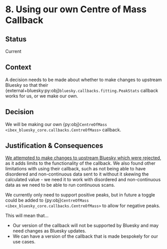 # 8. Using our own Centre of Mass Callback

## Status

Current

## Context

A decision needs to be made about whether to make changes to upstream Bluesky so that their {external+bluesky:py:obj}`bluesky.callbacks.fitting.PeakStats` callback works for us, or we make our own.

## Decision

We will be making our own {py:obj}`CentreOfMass <ibex_bluesky_core.callbacks.CentreOfMass>` callback.

## Justification & Consequences

[We attempted to make changes to upstream Bluesky which were rejected](https://github.com/bluesky/bluesky/pull/1878), as it adds limits to the functionality of the callback. We also found other limitations with using their callback, such as not being able to have disordered and non-continuous data sent to it without it skewing the calculated value - we need it to work with disordered and non-continuous data as we need to be able to run continuous scans.

We currently only need to support positive peaks, but in future a toggle could be added to {py:obj}`CentreOfMass <ibex_bluesky_core.callbacks.CentreOfMass>` to allow for negative peaks. 

This will mean that...
- Our version of the callback will not be supported by Bluesky and may need changes as Bluesky updates.
- We can have a version of the callback that is made bespokely for our use cases.
